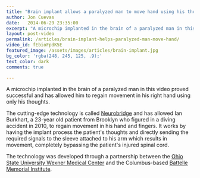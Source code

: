 ```yaml
---
title: "Brain implant allows a paralyzed man to move hand using his thoughts"
author: Jon Cuevas
date:   2014-06-29 23:35:00
excerpt: "A microchip implanted in the brain of a paralyzed man in this video proved successful and has allowed him to regain movement in his right hand using only his thoughts."
layout: post-video
permalink: /articles/brain-implant-helps-paralyzed-man-move-hand/
video_id: fEbioFpdK5E
featured_image: /assets/images/articles/brain-implant.jpg
bg_color: 'rgba(248, 245, 125, .9);'
text_color: dark
comments: true

---
```


<p class="lead">A microchip implanted in the brain of a paralyzed man in this video proved successful and has allowed him to regain movement in his right hand using only his thoughts.</p>

The cutting-edge technology is called [Neurobridge][2] and has allowed Ian Burkhart, a 23-year old patient from Brooklyn who figured in a diving accident in 2010, to regain movement in his hand and fingers. It works by having the implant process the patient's thoughts and directly sending the required signals to the sleeve attached to his arm which results in movement, completely bypassing the patient's injured spinal cord.

The technology was developed through a partnership between the [Ohio State University Wexner Medical Center][1] and the Columbus-based [Battelle Memorial Institute][2].

[1]: http://medicalcenter.osu.edu/mediaroom/releases/Pages/New-Device-Allows-Brain-To-Bypass-Spinal-Cord,-Move-Paralyzed-Limbs.aspx
[2]: http://www.battelle.org/our-work/pharmaceutical-medical-devices/medical-devices/neurotechnology/neurorehabilitation